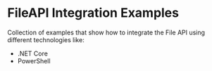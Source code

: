 # FileAPI Integration Examples

Collection of examples that show how to integrate the File API using different technologies like:
- .NET Core
- PowerShell
